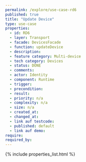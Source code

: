 ```yaml
---
permalink: /explore/use-case-rd6
published: true
title: "Update Device"
type: use-case
properties:
  - id: RD6
  - layer: Transport
  - facade: DevicesFacade
  - function: updateDevice
  - description:
  - feature category: Multi-device
  - tech category: Devices
  - status: DONE
  - comments:
  - actor: Identity
  - component: Runtime
  - trigger:
  - precondition:
  - result:
  - priority: n/a
  - complexity: n/a
  - size: n/a
  - created_at:
  - changed_at:
  - link auf testcode:
  - published: default
  - link auf demo:
require:
required_by:
---
```

{% include properties_list.html %}
